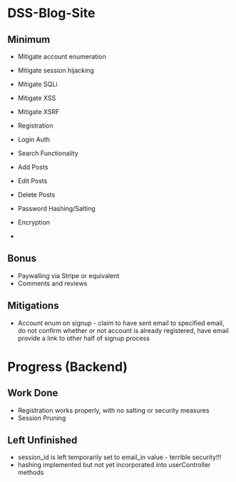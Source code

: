 # DSS-Blog-Site

## Minimum
- Mitigate account enumeration
- Mitigate session hijacking
- Mitigate SQLi
- Mitigate XSS
- Mitigate XSRF


- Registration
- Login Auth
- Search Functionality
- Add Posts
- Edit Posts
- Delete Posts


- Password Hashing/Salting
- Encryption
- 
## Bonus
- Paywalling via Stripe or equivalent
- Comments and reviews

## Mitigations
- Account enum on signup - claim to have sent email to specified email, do not confirm whether or not account is already registered, have email provide a link to other half of signup process

# Progress (Backend)
## Work Done 
- Registration works properly, with no salting or security measures
- Session Pruning

## Left Unfinished
- session_id is left temporarily set to email_in value - terrible security!!!
- hashing implemented but not yet incorporated into userController methods